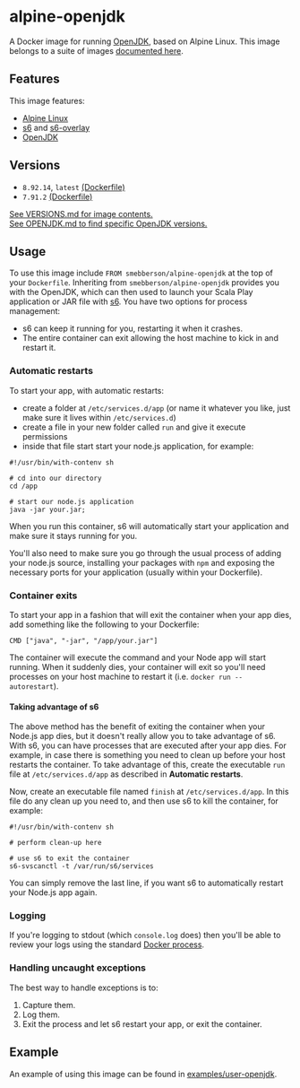 # alpine-openjdk

A Docker image for running [OpenJDK][openjdk], based on Alpine Linux.
This image belongs to a suite of images [documented here][dockeralpine].

## Features

This image features:

- [Alpine Linux][alpinelinux]
- [s6][s6] and [s6-overlay][s6overlay]
- [OpenJDK][openjdk]

## Versions

- `8.92.14`, `latest` [(Dockerfile)](https://github.com/smebberson/docker-alpine/blob/alpine-openjdk-v8.92.14/alpine-openjdk/Dockerfile)
- `7.91.2` [(Dockerfile)](https://github.com/smebberson/docker-alpine/blob/alpine-openjdk-v7.91.2/alpine-openjdk/Dockerfile)

[See VERSIONS.md for image contents.](VERSIONS.md)  
[See OPENJDK.md to find specific OpenJDK versions.](OPENJDK.md)

## Usage

To use this image include `FROM smebberson/alpine-openjdk` at the top of your `Dockerfile`. Inheriting from `smebberson/alpine-openjdk` provides you with the OpenJDK, which can then used to launch your Scala Play application or JAR file with [s6][s6]. You have two options for process management:

- s6 can keep it running for you, restarting it when it crashes.
- The entire container can exit allowing the host machine to kick in and restart it.

### Automatic restarts

To start your app, with automatic restarts:

- create a folder at `/etc/services.d/app` (or name it whatever you like, just make sure it lives within `/etc/services.d`)
- create a file in your new folder called `run` and give it execute permissions
- inside that file start start your node.js application, for example:

```
#!/usr/bin/with-contenv sh

# cd into our directory
cd /app

# start our node.js application
java -jar your.jar;
```

When you run this container, s6 will automatically start your application and make sure it stays running for you.

You'll also need to make sure you go through the usual process of adding your node.js source, installing your packages with `npm` and exposing the necessary ports for your application (usually within your Dockerfile).

### Container exits

To start your app in a fashion that will exit the container when your app dies, add something like the following to your Dockerfile:

```
CMD ["java", "-jar", "/app/your.jar"]
```

The container will execute the command and your Node app will start running. When it suddenly dies, your container will exit so you'll need processes on your host machine to restart it (i.e. `docker run --autorestart`).

#### Taking advantage of s6

The above method has the benefit of exiting the container when your Node.js app dies, but it doesn't really allow you to take advantage of s6. With s6, you can have processes that are executed after your app dies. For example, in case there is something you need to clean up before your host restarts the container. To take advantage of this, create the executable `run` file at `/etc/services.d/app` as described in **Automatic restarts**.

Now, create an executable file named `finish` at `/etc/services.d/app`. In this file do any clean up you need to, and then use s6 to kill the container, for example:

```
#!/usr/bin/with-contenv sh

# perform clean-up here

# use s6 to exit the container
s6-svscanctl -t /var/run/s6/services

```

You can simply remove the last line, if you want s6 to automatically restart your Node.js app again.

### Logging

If you're logging to stdout (which `console.log` does) then you'll be able to review your logs using the standard [Docker process][dockerlogs].

### Handling uncaught exceptions

The best way to handle exceptions is to:

1. Capture them.
1. Log them.
1. Exit the process and let s6 restart your app, or exit the container.

## Example

An example of using this image can be found in [examples/user-openjdk][example].

[dockeralpine]: https://github.com/smebberson/docker-alpine
[s6]: http://www.skarnet.org/software/s6/
[s6overlay]: https://github.com/just-containers/s6-overlay
[dockerlogs]: https://docs.docker.com/reference/commandline/cli/#logs
[alpinelinux]: https://www.alpinelinux.org/
[alpinebase]: https://registry.hub.docker.com/u/smebberson/alpine-base/
[example]: https://github.com/smebberson/docker-alpine/tree/master/examples/user-openjdk
[openjdk]: http://openjdk.java.net
